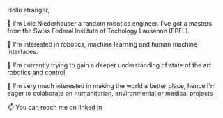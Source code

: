 Hello stranger,

👋  I'm Loïc Niederhauser a random robotics engineer. I've got a masters from the Swiss Federal Institute of Techology Lausanne (EPFL).

👀  I'm interested in robotics, machine learning and human machine interfaces.

🌱  I'm currently trying to gain a deeper understanding of state of the art robotics and control

💞️  I'm very much interested in making the world a better place, hence I'm eager to colaborate on humanitarian, environmental or medical projects

📫  You can reach me on [linked in](https://www.linkedin.com/in/lo%C3%AFc-niederhauser-565690182/)

<!---
niederha/niederha is a ✨ special ✨ repository because its `README.md` (this file) appears on your GitHub profile.
You can click the Preview link to take a look at your changes.
--->
